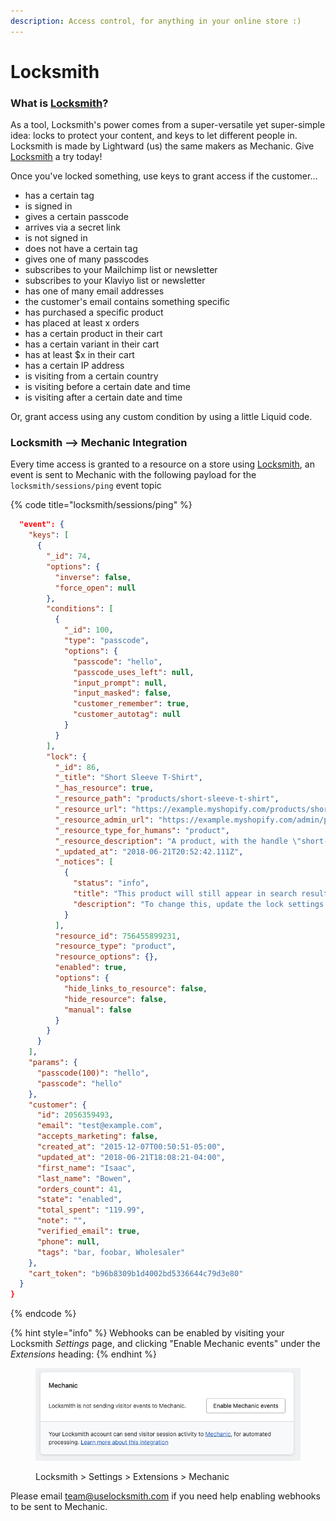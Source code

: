 ```yaml
---
description: Access control, for anything in your online store :)
---
```


# Locksmith

### What is [Locksmith](https://apps.shopify.com/locksmith?utm\_source=mechanic\&utm\_medium=learn-mechanic-dev)?

As a tool, Locksmith's power comes from a super-versatile yet super-simple idea: locks to protect your content, and keys to let different people in. Locksmith is made by Lightward (us) the same makers as Mechanic. Give [Locksmith](https://apps.shopify.com/locksmith?utm\_source=mechanic\&utm\_medium=learn-mechanic-dev) a try today!

Once you've locked something, use keys to grant access if the customer…

* has a certain tag
* is signed in
* gives a certain passcode
* arrives via a secret link
* is not signed in
* does not have a certain tag
* gives one of many passcodes
* subscribes to your Mailchimp list or newsletter
* subscribes to your Klaviyo list or newsletter
* has one of many email addresses
* the customer's email contains something specific
* has purchased a specific product
* has placed at least x orders
* has a certain product in their cart
* has a certain variant in their cart
* has at least $x in their cart
* has a certain IP address
* is visiting from a certain country
* is visiting before a certain date and time
* is visiting after a certain date and time

Or, grant access using any custom condition by using a little Liquid code.

### Locksmith --> Mechanic Integration

Every time access is granted to a resource on a store using [Locksmith](https://apps.shopify.com/locksmith?utm\_source=mechanic\&utm\_medium=learn-mechanic-dev), an event is sent to Mechanic with the following payload for the `locksmith/sessions/ping` event topic

{% code title="locksmith/sessions/ping" %}
```json
  "event": {
    "keys": [
      {
        "_id": 74,
        "options": {
          "inverse": false,
          "force_open": null
        },
        "conditions": [
          {
            "_id": 100,
            "type": "passcode",
            "options": {
              "passcode": "hello",
              "passcode_uses_left": null,
              "input_prompt": null,
              "input_masked": false,
              "customer_remember": true,
              "customer_autotag": null
            }
          }
        ],
        "lock": {
          "_id": 86,
          "_title": "Short Sleeve T-Shirt",
          "_has_resource": true,
          "_resource_path": "products/short-sleeve-t-shirt",
          "_resource_url": "https://example.myshopify.com/products/short-sleeve-t-shirt",
          "_resource_admin_url": "https://example.myshopify.com/admin/products/756455899231",
          "_resource_type_for_humans": "product",
          "_resource_description": "A product, with the handle \"short-sleeve-t-shirt\"",
          "_updated_at": "2018-06-21T20:52:42.111Z",
          "_notices": [
            {
              "status": "info",
              "title": "This product will still appear in search results and collection lists.",
              "description": "To change this, update the lock settings."
            }
          ],
          "resource_id": 756455899231,
          "resource_type": "product",
          "resource_options": {},
          "enabled": true,
          "options": {
            "hide_links_to_resource": false,
            "hide_resource": false,
            "manual": false
          }
        }
      }
    ],
    "params": {
      "passcode(100)": "hello",
      "passcode": "hello"
    },
    "customer": {
      "id": 2056359493,
      "email": "test@example.com",
      "accepts_marketing": false,
      "created_at": "2015-12-07T00:50:51-05:00",
      "updated_at": "2018-06-21T18:08:21-04:00",
      "first_name": "Isaac",
      "last_name": "Bowen",
      "orders_count": 41,
      "state": "enabled",
      "total_spent": "119.99",
      "note": "",
      "verified_email": true,
      "phone": null,
      "tags": "bar, foobar, Wholesaler"
    },
    "cart_token": "b96b8309b1d4002bd5336644c79d3e80"
  }
}
```
{% endcode %}



{% hint style="info" %}
Webhooks can be enabled by visiting your Locksmith _Settings_ page, and clicking "Enable Mechanic events" under the _Extensions_ heading:
{% endhint %}

<figure><img src="../../.gitbook/assets/Screenshot 2023-09-25 at 11.36.55 AM.png" alt=""><figcaption><p>Locksmith > Settings > Extensions > Mechanic </p></figcaption></figure>

Please email [team@uselocksmith.com](mailto:team@uselocksmith.com) if you need help enabling webhooks to be sent to Mechanic.
